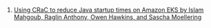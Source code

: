 
1. [Using CRaC to reduce Java startup times on Amazon EKS by Islam Mahgoub, Raglin Anthony, Owen Hawkins, and Sascha Moellering ](https://aws.amazon.com/blogs/containers/using-crac-to-reduce-java-startup-times-on-amazon-eks/)